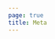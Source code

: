 ```yaml
---
page: true
title: Meta
---
```


<script setup>
import Home from '/@theme/components/Rebebuca.vue'
</script>

<Home />
